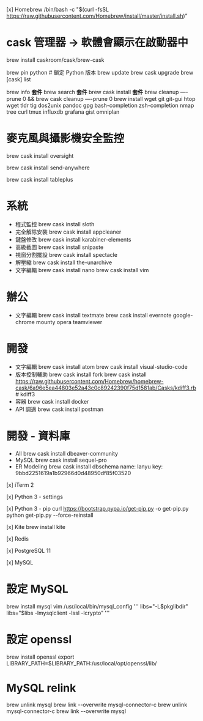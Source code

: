 [x] Homebrew
/bin/bash -c "$(curl -fsSL https://raw.githubusercontent.com/Homebrew/install/master/install.sh)”
# cask 管理器 ->  軟體會顯示在啟動器中
brew install caskroom/cask/brew-cask

brew pin python  # 鎖定 Python 版本
brew update
brew cask upgrade
brew [cask] list

brew info **套件**
brew search **套件**
brew cask install **套件**
brew cleanup —-prune 0 && brew cask cleanup —-prune 0
brew install wget git git-gui
htop wget tldr
tig
dos2unix
pandoc
gpg
bash-completion zsh-completion nmap tree curl tmux
influxdb grafana
gist
omniplan

# 麥克風與攝影機安全監控
brew cask install oversight


brew cask install send-anywhere

brew cask install tableplus




# 系統
- 程式監控
brew cask install sloth
- 完全解除安裝
brew cask install appcleaner
- 鍵盤修改
brew cask install karabiner-elements
- 高級截圖
brew cask install snipaste
- 視窗分割擺設
brew cask install spectacle
- 解壓縮
brew cask install the-unarchive
- 文字編輯
brew cask install nano
brew cask install vim
# 辦公
- 文字編輯
brew cask install textmate
brew cask install evernote google-chrome mounty opera teamviewer

# 開發
- 文字編輯
brew cask install atom
brew cask install visual-studio-code
- 版本控制輔助
brew cask install fork
brew cask install https://raw.githubusercontent.com/Homebrew/homebrew-cask/6a96e5ea44803e52a43c0c89242390f75d1581ab/Casks/kdiff3.rb  # kdiff3
- 容器
brew cask install docker
- API 調適
brew cask install postman


# 開發 - 資料庫
- All
brew cask install dbeaver-community
- MySQL
brew cask install sequel-pro
- ER Modeling
brew cask install dbschema
name: lanyu
key: 9bbd2251619a1b92966d0d48950df85f03520


[x] iTerm 2


[x] Python 3  -  settings


[x] Python 3  -  pip
curl https://bootstrap.pypa.io/get-pip.py -o get-pip.py
python get-pip.py --force-reinstall

[x] Kite
brew install kite

[x] Redis


[x] PostgreSQL 11


[x] MySQL
# 設定 MySQL
brew install mysql
vim /usr/local/bin/mysql_config
'''
libs="-L$pkglibdir"
libs="$libs -lmysqlclient -lssl -lcrypto”
'''

# 設定 openssl
brew install openssl
export LIBRARY_PATH=$LIBRARY_PATH:/usr/local/opt/openssl/lib/

# MySQL relink
brew unlink mysql
brew link --overwrite mysql-connector-c
brew unlink mysql-connector-c
brew link --overwrite mysql
